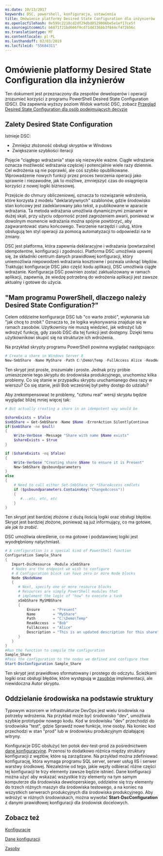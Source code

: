 ```yaml
---
ms.date: 10/13/2017
keywords: DSC, powershell, konfiguracja, ustawienia
title: Omówienie platformy Desired State Configuration dla inżynierów
ms.openlocfilehash: 0e599c2218cd2df29dbd0529006be5e1ef17ce5f
ms.sourcegitcommit: b6871f21bd666f9cd71dd336bb3f844cf472b56c
ms.translationtype: MT
ms.contentlocale: pl-PL
ms.lasthandoff: 02/03/2019
ms.locfileid: "55684311"
---
```

# <a name="desired-state-configuration-overview-for-engineers"></a>Omówienie platformy Desired State Configuration dla inżynierów

Ten dokument jest przeznaczony dla zespołów deweloperów i operacji zrozumieć korzyści z programu PowerShell Desired State Configuration (DSC).
Dla zapewnia wyższy poziom Widok wartość DSC, zobacz [Przegląd Desired State Configuration dla osób podejmujących decyzje](decisionMaker.md)

## <a name="benefits-of-desired-state-configuration"></a>Zalety Desired State Configuration

Istnieje DSC:

- Zmniejsz złożoność obsługi skryptów w Windows
- Zwiększanie szybkości iteracji

Pojęcie "ciągłego wdrażania" staje się niezwykle ważne.
Ciągłe wdrażanie oznacza możliwość wdrażania częściej i potencjalnie wiele razy dziennie.
Cel wdrożenia są nie poprawki, ale coś szybko opublikowane.
Wprowadzenie nowych funkcji przez proces tworzenia operacji jako sprawnie i niezawodne, jak to możliwe, zmniejszyć czas do osiągnięcia korzyści z nowej logiki biznesowej.

Przejście do chmury obliczeniowej, oznacza to rozwiązanie wdrożenia, które korzysta z modelu "deklaratywnych" szablonów, gdzie środowisko stan końcowy jest zadeklarowany jako tekst, a publikowane w aparacie wdrażania.
Ta metoda wdrażania umożliwia dynamicznymi zmianami w dużej skali, przy użyciu odporność przed zagrożeniem awarii, ponieważ w dowolnym momencie wdrażania można spójnie powtórzyć, aby zagwarantować stanu końcowego.
Tworzenie narzędzi i usług, które obsługują ten styl operacji za pomocą automatyzacji to odpowiedzi na te zmiany.

DSC jest platforma, która zapewnia deklaracyjne i wdrażania (powtarzalne) idempotentne, konfiguracji i zgodności.
Platforma DSC umożliwia upewnij się, że składniki centrum danych prawidłowej konfiguracji, który uniemożliwia niepowodzeń wdrażania kosztowne i pozwala uniknąć błędów.
Traktując konfiguracje DSC jako część kodu aplikacji, DSC umożliwia ciągłe wdrażanie.
Konfiguracja DSC powinien zostać zaktualizowany w ramach aplikacji, zapewnia, że wiedzę potrzebną do wdrożenia aplikacji jest zawsze aktualny i gotowe do użycia.

## <a name="i-have-powershell-why-do-i-need-desired-state-configuration"></a>"Mam programu PowerShell, dlaczego należy Desired State Configuration?"

Celem oddzielne konfiguracje DSC lub "co warto zrobić", wykonania lub "jak chcę to zrobił."
Oznacza to, że logika wykonywania znajduje się w ramach zasobów.
Użytkownicy nie muszą wiedzieć, jak wdrożyć lub wdrożyć funkcję, gdy zasób DSC dla tej funkcji jest dostępny.
Dzięki temu użytkownikowi skupić się na strukturze ich wdrożenia.

Na przykład skrypty programu PowerShell powinna wyglądać następująco:
```powershell
# Create a share in Windows Server 8
New-SmbShare -Name MyShare -Path C:\Demo\Temp -FullAccess Alice -ReadAccess Bob
```
Ten skrypt jest proste, zrozumiałe i proste.
Jednak przy próbie umieszczenie tego skryptu do środowiska produkcyjnego, uruchomisz kilka problemy.
Co się stanie w przypadku skryptu uruchamianego dwa razy w wierszu?
Co się stanie, jeśli Bob wcześniej był pełny dostęp do udziału?

Aby zrekompensować te problemy, "członu real" wersji skryptu będzie wyglądać bliżej mniej więcej tak:
```powershell
# But actually creating a share in an idempotent way would be

$shareExists = $false
$smbShare = Get-SmbShare -Name $Name -ErrorAction SilentlyContinue
if($smbShare -ne $null)
{
    Write-Verbose -Message "Share with name $Name exists"
    $shareExists = $true
}

if ($shareExists -eq $false)
{
    Write-Verbose "Creating share $Name to ensure it is Present"
    New-SmbShare @psboundparameters
}
else
{
    # Need to call either Set-SmbShare or *ShareAccess cmdlets
    if ($psboundparameters.ContainsKey("ChangeAccess"))
    {
       #...etc, etc, etc
    }
}
```

Ten skrypt jest bardziej złożone z dużą ilością logiki oraz obsługi błędów.
Skrypt jest bardziej złożone, ponieważ są już informujący, co ma gotowe, ale *jak to zrobić*.

DSC umożliwia określenie, co ma gotowe i podstawowej logiki jest wyodrębniony natychmiast.

```powershell
# A configuration is a special kind of PowerShell function
Configuration Sample_Share
{
   Import-DscResource -Module xSmbShare
   # Nodes are the endpoint we wish to configure
   # A Configuration block can have zero or more Node blocks
   Node $NodeName
   {
      # Next, specify one or more resource blocks
      # Resources are simply PowerShell modules that
      # implement the logic of "how" to execute a task
      xSmbShare MySMBShare
      {
          Ensure      = "Present"
          Name        = "MyShare"
          Path        = "C:\Demo\Temp"
          ReadAccess  = "Bob"
          FullAccess  = "Alice"
          Description = "This is an updated description for this share"
      }
   }
}
#Run the function to compile the configuration
Sample_Share
#Pass the configuration to the nodes we defined and configure them
Start-DscConfiguration Sample_Share
```

Ten skrypt jest prawidłowo sformatowany i prostego do odczytu.
Ścieżkami logiki oraz obsługi błędów, które występują w [zasobów](../resources/resources.md) implementacji, ale niewidoczna Autor skryptu.

## <a name="separating-environment-from-structure"></a>Oddzielanie środowiska na podstawie struktury

Typowym wzorcem w infrastrukturze DevOps jest wielu środowisk na potrzeby wdrożenia.
Na przykład może być środowisko "dev", umożliwia szybkie prototypów nowego kodu.
Kod w środowisku "dev" przechodzi do środowiska "test", gdzie Sprawdź nowe funkcje, inne osoby.
Na koniec kod przechodzi w stan "prod" lub w środowisku produkcyjnym działającej witryny.

Konfiguracje DSC obsłużyć ten potok dev-test-prod za pośrednictwem [dane konfiguracyjne](../configurations/configData.md).
Przenosi to dodatkowo różnica między struktury konfiguracji z węzłów, które są zarządzane.
Na przykład można zdefiniować konfigurację, która wymaga programu SQL server, serwer usług IIS i serwer warstwy środkowej.
Niezależnie od tego, jakie węzły odbierać różne części tej konfiguracji te trzy elementy zawsze będzie istnieć.
Dane konfiguracji można użyć aby wskazać wszystkie trzy elementy na tym samym komputerze dla środowiska deweloperskiego, oddzielne się trzy elementy do trzech różnych maszyn dla środowiska testowego, a na koniec na wszystkich serwerach produkcyjnych dla środowiska produkcyjnego.
Aby wdrożyć w różnych środowiskach, można wywołać **Start-DscConfiguration** z danymi prawidłowej konfiguracji dla środowisk docelowych.

## <a name="see-also"></a>Zobacz też

[Konfiguracje](../configurations/configurations.md)

[Dane konfiguracji](../configurations/configData.md)

[Zasoby](../resources/resources.md)
